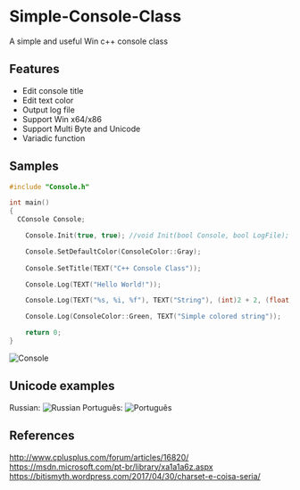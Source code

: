 # Simple-Console-Class
A simple and useful Win c++ console class

## Features
+ Edit console title
+ Edit text color
+ Output log file
+ Support Win x64/x86
+ Support Multi Byte and Unicode
+ Variadic function

## Samples
```C++
#include "Console.h"

int main()
{
  CConsole Console;

	Console.Init(true, true); //void Init(bool Console, bool LogFile);

	Console.SetDefaultColor(ConsoleColor::Gray);
  
  	Console.SetTitle(TEXT("C++ Console Class"));

	Console.Log(TEXT("Hello World!"));

	Console.Log(TEXT("%s, %i, %f"), TEXT("String"), (int)2 + 2, (float)123.456);

	Console.Log(ConsoleColor::Green, TEXT("Simple colored string"));

	return 0;
}
```
![Console](https://i.imgur.com/s3ycsmh.png)

## Unicode examples
Russian:
![Russian](https://i.imgur.com/TWEuMU3.png)
Português:
![Português](https://i.imgur.com/3FUtdFy.png)

## References
http://www.cplusplus.com/forum/articles/16820/
https://msdn.microsoft.com/pt-br/library/xa1a1a6z.aspx
https://bitismyth.wordpress.com/2017/04/30/charset-e-coisa-seria/
